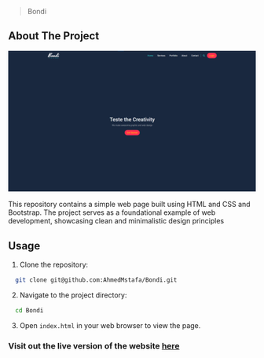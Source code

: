 > Bondi

<!-- ABOUT THE PROJECT -->

## About The Project

![Bondi](imgs/Screenshot.png)

This repository contains a simple web page built using HTML and CSS and Bootstrap. The project serves as a foundational example of web development, showcasing clean and minimalistic design principles

## Usage

1. Clone the repository:

```sh
  git clone git@github.com:AhmedMstafa/Bondi.git
```

2. Navigate to the project directory:

```sh
  cd Bondi
```

3. Open `index.html` in your web browser to view the page.

### Visit out the live version of the website [here](https://bondi-phi.vercel.app/)

